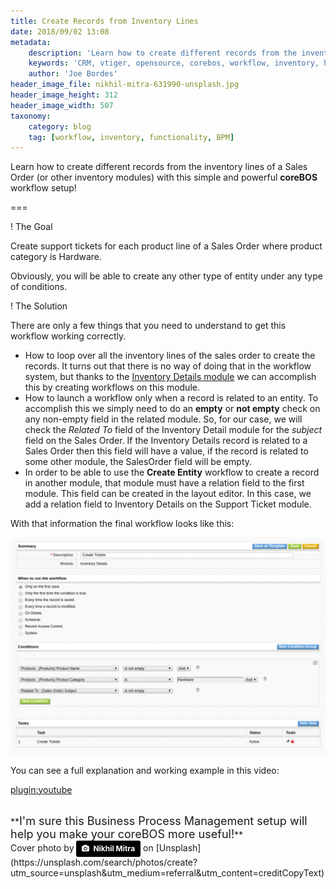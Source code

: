 ```yaml
---
title: Create Records from Inventory Lines
date: 2018/09/02 13:08
metadata:
    description: 'Learn how to create different records from the inventory lines of a Sales Order (or other inventory modules).'
    keywords: 'CRM, vtiger, opensource, corebos, workflow, inventory, howto, BPM'
    author: 'Joe Bordes'
header_image_file: nikhil-mitra-631990-unsplash.jpg
header_image_height: 312
header_image_width: 507
taxonomy:
    category: blog
    tag: [workflow, inventory, functionality, BPM]
---
```


Learn how to create different records from the inventory lines of a Sales Order (or other inventory modules) with this simple and powerful **coreBOS** workflow setup!

===

 ! The Goal

Create support tickets for each product line of a Sales Order where product category is Hardware.

Obviously, you will be able to create any other type of entity under any type of conditions.


 ! The Solution

There are only a few things that you need to understand to get this workflow working correctly.

 - How to loop over all the inventory lines of the sales order to create the records. It turns out that there is no way of doing that in the workflow system, but thanks to the [Inventory Details module](../InventoryDetails) we can accomplish this by creating workflows on this module.
 - How to launch a workflow only when a record is related to an entity. To accomplish this we simply need to do an **empty** or **not empty** check on any non-empty field in the related module. So, for our case, we will check the _Related To_ field of the Inventory Detail module for the _subject_ field on the Sales Order. If the Inventory Details record is related to a Sales Order then this field will have a value, if the record is related to some other module, the SalesOrder field will be empty.
 - In order to be able to use the **Create Entity** workflow to create a record in another module, that module must have a relation field to the first module. This field can be created in the layout editor. In this case, we add a relation field to Inventory Details on the Support Ticket module.

<span></span>

With that information the final workflow looks like this:

![Create Tickets from Inventory Lines Workflow](CreateRecordsFromILWF.png)

You can see a full explanation and working example in this video:

[plugin:youtube](https://youtu.be/xZ2K_7Kx7yQ)

<br>
**<span style="font-size:large">I'm sure this Business Process Management setup will help you make your coreBOS more useful!</span>**

<br>
Cover photo by <a style="background-color:black;color:white;text-decoration:none;padding:4px 6px;font-family:-apple-system, BlinkMacSystemFont, &quot;San Francisco&quot;, &quot;Helvetica Neue&quot;, Helvetica, Ubuntu, Roboto, Noto, &quot;Segoe UI&quot;, Arial, sans-serif;font-size:12px;font-weight:bold;line-height:1.2;display:inline-block;border-radius:3px" href="https://unsplash.com/@nikhilmitra?utm_medium=referral&amp;utm_campaign=photographer-credit&amp;utm_content=creditBadge" target="_blank" rel="noopener noreferrer" title="Download free do whatever you want high-resolution photos from Nikhil  Mitra"><span style="display:inline-block;padding:2px 3px"><svg xmlns="http://www.w3.org/2000/svg" style="height:12px;width:auto;position:relative;vertical-align:middle;top:-1px;fill:white" viewBox="0 0 32 32"><title>unsplash-logo</title><path d="M20.8 18.1c0 2.7-2.2 4.8-4.8 4.8s-4.8-2.1-4.8-4.8c0-2.7 2.2-4.8 4.8-4.8 2.7.1 4.8 2.2 4.8 4.8zm11.2-7.4v14.9c0 2.3-1.9 4.3-4.3 4.3h-23.4c-2.4 0-4.3-1.9-4.3-4.3v-15c0-2.3 1.9-4.3 4.3-4.3h3.7l.8-2.3c.4-1.1 1.7-2 2.9-2h8.6c1.2 0 2.5.9 2.9 2l.8 2.4h3.7c2.4 0 4.3 1.9 4.3 4.3zm-8.6 7.5c0-4.1-3.3-7.5-7.5-7.5-4.1 0-7.5 3.4-7.5 7.5s3.3 7.5 7.5 7.5c4.2-.1 7.5-3.4 7.5-7.5z"></path></svg></span><span style="display:inline-block;padding:2px 3px">Nikhil Mitra</span></a> on [Unsplash](https://unsplash.com/search/photos/create?utm_source=unsplash&utm_medium=referral&utm_content=creditCopyText)